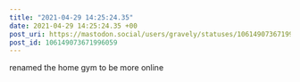 ```yaml
---
title: "2021-04-29 14:25:24.35"
date: 2021-04-29 14:25:24.35 +00
post_uri: https://mastodon.social/users/gravely/statuses/106149073671996059
post_id: 106149073671996059
---
```

renamed the home gym to be more online


